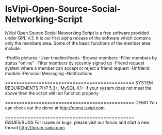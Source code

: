 IsVipi-Open-Source-Social-Networking-Script
===========================================

IsVipi Open Source Social Networking Script is a free software provided under GPL V.3. It is our first alpha release of the software which contains only the members area. Some of the basic functions of the member area include:

-Profile pictures
-User timeline/feeds
-Browse members
-Filter members by status "online"
-Filter members by recently signed up
-Friend request system where a member can accept or reject a friend request
-Unfriend module
-Personal Messaging
-Notifications

==============================================
SYSTEM REQUIREMENTS
PHP 5.3+, MySQL 4.1+
If your system does not meet the above then the script will not function properly

==============================================
DEMO
You can check out the demo at http://demo.isvipi.com

==============================================
ISSUES/BUGS
For issues or bugs, please visit our forum and start a new thread http://forum.isvipi.com
